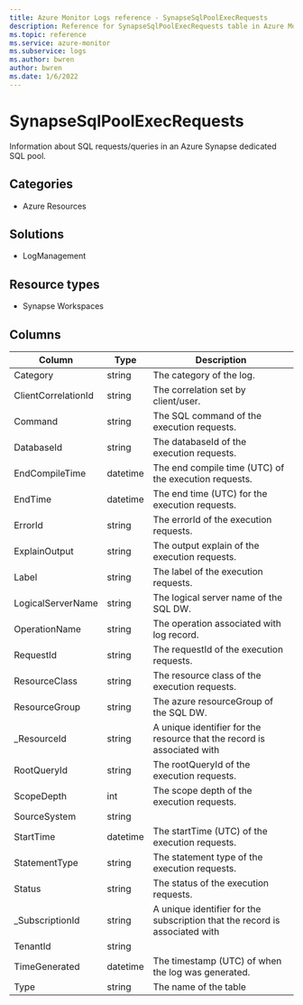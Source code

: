 ```yaml
---
title: Azure Monitor Logs reference - SynapseSqlPoolExecRequests
description: Reference for SynapseSqlPoolExecRequests table in Azure Monitor Logs.
ms.topic: reference
ms.service: azure-monitor
ms.subservice: logs
ms.author: bwren
author: bwren
ms.date: 1/6/2022
---
```


# SynapseSqlPoolExecRequests

 Information about SQL requests/queries in an Azure Synapse dedicated SQL pool.

## Categories

- Azure Resources
## Solutions

- LogManagement
## Resource types

- Synapse Workspaces




## Columns

| Column | Type | Description |
| --- | --- | --- |
| Category | string | The category of the log. |
| ClientCorrelationId | string | The correlation set by client/user. |
| Command | string | The SQL command of the execution requests. |
| DatabaseId | string | The databaseId of the execution requests. |
| EndCompileTime | datetime | The end compile time (UTC) of the execution requests. |
| EndTime | datetime | The end time (UTC) for the execution requests. |
| ErrorId | string | The errorId of the execution requests. |
| ExplainOutput | string | The output explain of the execution requests. |
| Label | string | The label of the execution requests. |
| LogicalServerName | string | The logical server name of the SQL DW. |
| OperationName | string | The operation associated with log record. |
| RequestId | string | The requestId of the execution requests. |
| ResourceClass | string | The resource class of the execution requests. |
| ResourceGroup | string | The azure resourceGroup of the SQL DW. |
| _ResourceId | string | A unique identifier for the resource that the record is associated with |
| RootQueryId | string | The rootQueryId of the execution requests. |
| ScopeDepth | int | The scope depth of the execution requests. |
| SourceSystem | string |  |
| StartTime | datetime | The startTime (UTC) of the execution requests. |
| StatementType | string | The statement type of the execution requests. |
| Status | string | The status of the execution requests. |
| _SubscriptionId | string | A unique identifier for the subscription that the record is associated with |
| TenantId | string |  |
| TimeGenerated | datetime | The timestamp (UTC) of when the log was generated. |
| Type | string | The name of the table |
